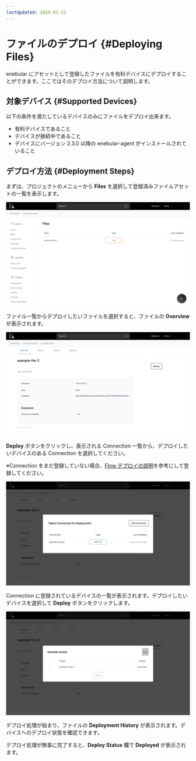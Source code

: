 ```yaml
---
lastUpdated: 2019-01-22
---
```


# ファイルのデプロイ {#Deploying Files}

enebular にアセットとして登録したファイルを有料デバイスにデプロイすることができます。ここではそのデプロイ方法について説明します。

## 対象デバイス {#Supported Devices}

以下の条件を満たしているデバイスのみにファイルをデプロイ出来ます。

- 有料デバイスであること
- デバイスが接続中であること
- デバイスにバージョン 2.3.0 以降の enebular-agent がインストールされていること

## デプロイ方法 {#Deployment Steps}

まずは、プロジェクトのメニューから **Files** を選択して登録済みファイルアセットの一覧を表示します。

![File List](./../../img/File/File-list.png)

ファイル一覧からデプロイしたいファイルを選択すると、ファイルの **Overview** が表示されます。

![File List](./../../img/File/File-overview.png)

**Deploy** ボタンをクリックし、表示される Connection 一覧から、デプロイしたいデバイスのある Connection を選択してください。

※Connection をまだ登録していない場合、[Flow デプロイの説明](../Deploy/index.md)を参考にして登録してください。

![File List](./../../img/File/DeployFile-connection.png)

Connection に登録されているデバイスの一覧が表示されます。デプロイしたいデバイスを選択して **Deploy** ボタンをクリックします。

![File List](./../../img/File/DeployFile-device.png)

デプロイ処理が始まり、ファイルの **Deployment History** が表示されます。デバイスへのデプロイ状態を確認できます。

デプロイ処理が無事に完了すると、**Deploy Status** 欄で **Deployed** が表示されます。
